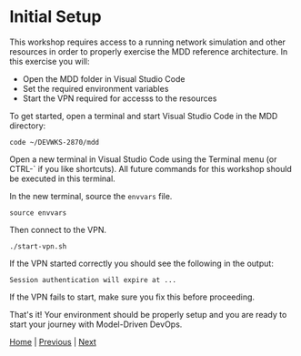 # Initial Setup

This workshop requires access to a running network simulation and other resources in order to properly exercise the MDD reference architecture.  In this exercise you will:

- Open the MDD folder in Visual Studio Code
- Set the required environment variables
- Start the VPN required for accesss to the resources

To get started, open a terminal and start Visual Studio Code in the MDD directory:
```
code ~/DEVWKS-2870/mdd
```

Open a new terminal in Visual Studio Code using the Terminal menu (or CTRL-` if you like shortcuts). All future commands for this workshop should be executed in this terminal.

In the new terminal, source the `envvars` file.

```
source envvars
```

Then connect to the VPN.

```
./start-vpn.sh
```

If the VPN started correctly you should see the following in the output:

```
Session authentication will expire at ...
```

If the VPN fails to start, make sure you fix this before proceeding.

That's it! Your environment should be properly setup and you are ready to start your journey with Model-Driven DevOps.

[Home](../README.md#workshop-exercises) | [Previous](../README.md#workshop-exercises) | [Next](explore-inventory.md#exploring-the-inventory)
